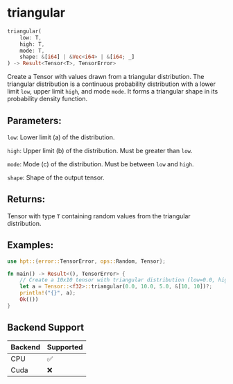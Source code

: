 # triangular
```rust
triangular(
    low: T,
    high: T,
    mode: T,
    shape: &[i64] | &Vec<i64> | &[i64; _]
) -> Result<Tensor<T>, TensorError>
```
Create a Tensor with values drawn from a triangular distribution. The triangular distribution is a continuous probability distribution with a lower limit `low`, upper limit `high`, and mode `mode`. It forms a triangular shape in its probability density function.

## Parameters:
`low`: Lower limit (a) of the distribution.

`high`: Upper limit (b) of the distribution. Must be greater than `low`.

`mode`: Mode (c) of the distribution. Must be between `low` and `high`.

`shape`: Shape of the output tensor.

## Returns:
Tensor with type `T` containing random values from the triangular distribution.

## Examples:
```rust
use hpt::{error::TensorError, ops::Random, Tensor};

fn main() -> Result<(), TensorError> {
    // Create a 10x10 tensor with triangular distribution (low=0.0, high=10.0, mode=5.0)
    let a = Tensor::<f32>::triangular(0.0, 10.0, 5.0, &[10, 10])?;
    println!("{}", a);
    Ok(())
}
```
## Backend Support
| Backend | Supported |
|---------|-----------|
| CPU     | ✅         |
| Cuda    | ❌        |